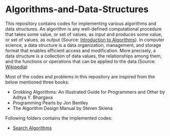 # Algorithms-and-Data-Structures

This repository contains codes for implementing various algorithms and data structures.
An algorithm is any well-defined computational procedure that takes some value, or set of values, as input and produces some value, or set of values, as output (Source: [Introduction to Algorithms](https://mitpress.mit.edu/books/introduction-algorithms-third-edition)).
In computer science, a data structure is a data organization, management, and storage format that enables efficient access and modification. More precisely, a data structure is a collection of data values, the relationships among them, and the functions or operations that can be applied to the data.(Source: [Wikipedia](https://en.wikipedia.org/wiki/Data_structure))

Most of the codes and problems in this repository are inspired from the below mentioned three books:
* Grokking Algorithms: An Illustrated Guide for Programmers and Other by Aditya Y. Bhargava
* Programming Pearls by Jon Bentley
* The Algorithm Design Manual by Steven Skiena

Following folders contains the implemented codes:
* [Search Algorithms](https://github.com/shubh2565/Algorithms-and-Data-Structures/tree/master/seach%20algorithms)

